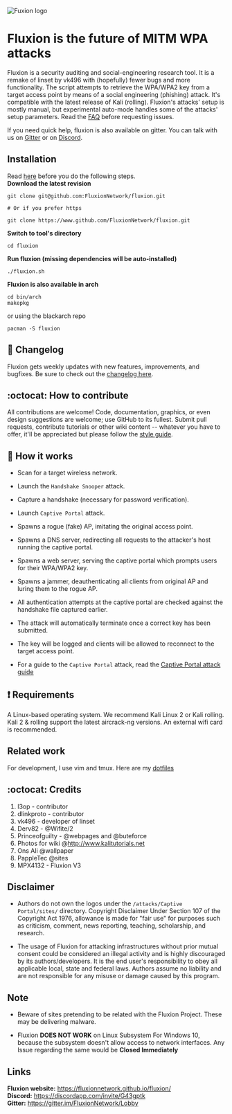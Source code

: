 ![Fuxion logo](https://github.com/FluxionNetwork/fluxion/raw/master/logos/logo.jpg)

# Fluxion is the future of MITM WPA attacks
Fluxion is a security auditing and social-engineering research tool. It is a remake of linset by vk496 with (hopefully) fewer bugs and more functionality. The script attempts to retrieve the WPA/WPA2 key from a target access point by means of a social engineering (phishing) attack. It's compatible with the latest release of Kali (rolling). Fluxion's attacks' setup is mostly manual, but experimental auto-mode handles some of the attacks' setup parameters. Read the [FAQ](https://github.com/FluxionNetwork/fluxion/wiki/FAQ) before requesting issues.

If you need quick help, fluxion is also available on gitter. You can talk with us on [Gitter](https://gitter.im/FluxionNetwork/Lobby) or on [Discord](https://discord.gg/G43gptk).
## Installation
Read [here](https://github.com/FluxionNetwork/fluxion/wiki/Generate-ssh-keys) before you do the following steps.
<br>
**Download the latest revision**
```
git clone git@github.com:FluxionNetwork/fluxion.git

# Or if you prefer https 

git clone https://www.github.com/FluxionNetwork/fluxion.git
```
**Switch to tool's directory**
```
cd fluxion 
```
**Run fluxion (missing dependencies will be auto-installed)**
```
./fluxion.sh
```

**Fluxion is also available in arch** 
```
cd bin/arch
makepkg
```

or using the blackarch repo
```
pacman -S fluxion
```

## :scroll: Changelog
Fluxion gets weekly updates with new features, improvements, and bugfixes.
Be sure to check out the [changelog here](https://github.com/FluxionNetwork/fluxion/commits/master).

## :octocat: How to contribute
All contributions are welcome! Code, documentation, graphics, or even design suggestions are welcome; use GitHub to its fullest. Submit pull requests, contribute tutorials or other wiki content -- whatever you have to offer, it'll be appreciated but please follow the [style guide](https://github.com/FluxionNetwork/fluxion/wiki/Code-style-guide).

## :book: How it works
* Scan for a target wireless network.
* Launch the `Handshake Snooper` attack.
* Capture a handshake (necessary for password verification).
* Launch `Captive Portal` attack.
* Spawns a rogue (fake) AP, imitating the original access point.
* Spawns a DNS server, redirecting all requests to the attacker's host running the captive portal.
* Spawns a web server, serving the captive portal which prompts users for their WPA/WPA2 key.
* Spawns a jammer, deauthenticating all clients from original AP and luring them to the rogue AP.
* All authentication attempts at the captive portal are checked against the handshake file captured earlier.
* The attack will automatically terminate once a correct key has been submitted.
* The key will be logged and clients will be allowed to reconnect to the target access point.

* For a guide to the `Captive Portal` attack, read the [Captive Portal attack guide](https://github.com/FluxionNetwork/fluxion/wiki/Captive-Portal-Attack)

## :heavy_exclamation_mark: Requirements

A Linux-based operating system. We recommend Kali Linux 2 or Kali rolling. Kali 2 & rolling support the latest aircrack-ng versions. An external wifi card is recommended.

## Related work

For development, I use vim and tmux. Here are my [dotfiles](https://github.com/deltaxflux/takumi/)
## :octocat: Credits
1. l3op - contributor
2. dlinkproto - contributor
3. vk496 - developer of linset
4. Derv82 - @Wifite/2
5. Princeofguilty - @webpages and @buteforce
6. Photos for wiki @http://www.kalitutorials.net
7. Ons Ali @wallpaper
8. PappleTec @sites
9. MPX4132 - Fluxion V3

## Disclaimer
* Authors do not own the logos under the `/attacks/Captive Portal/sites/` directory. Copyright Disclaimer Under Section 107 of the Copyright Act 1976, allowance is made for "fair use" for purposes such as criticism, comment, news reporting, teaching, scholarship, and research.

* The usage of Fluxion for attacking infrastructures without prior mutual consent could be considered an illegal activity and is highly discouraged by its authors/developers. It is the end user's responsibility to obey all applicable local, state and federal laws. Authors assume no liability and are not responsible for any misuse or damage caused by this program.

## Note
* Beware of sites pretending to be related with the Fluxion Project. These may be delivering malware.

* Fluxion **DOES NOT WORK** on Linux Subsystem For Windows 10, because the subsystem doesn't allow access to network interfaces. Any Issue regarding the same would be **Closed Immediately**

## Links
**Fluxion website:** https://fluxionnetwork.github.io/fluxion/ <br>
**Discord:** https://discordapp.com/invite/G43gptk <br>
**Gitter:** https://gitter.im/FluxionNetwork/Lobby <br>
